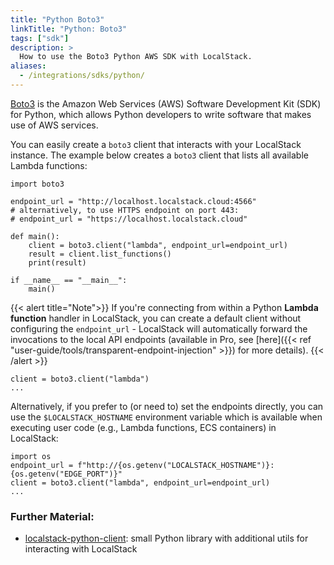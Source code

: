 ```yaml
---
title: "Python Boto3"
linkTitle: "Python: Boto3"
tags: ["sdk"]
description: >
  How to use the Boto3 Python AWS SDK with LocalStack.
aliases:
  - /integrations/sdks/python/
---
```


[Boto3](https://github.com/boto/boto3) is the Amazon Web Services (AWS) Software Development Kit (SDK) for Python, which allows Python developers to write software that makes use of AWS services.

You can easily create a `boto3` client that interacts with your LocalStack instance. The example below creates a `boto3` client that lists all available Lambda functions:

```python3
import boto3

endpoint_url = "http://localhost.localstack.cloud:4566"
# alternatively, to use HTTPS endpoint on port 443:
# endpoint_url = "https://localhost.localstack.cloud"

def main():
    client = boto3.client("lambda", endpoint_url=endpoint_url)
    result = client.list_functions()
    print(result)

if __name__ == "__main__":
    main()
```

{{< alert title="Note">}}
If you're connecting from within a Python **Lambda function** handler in LocalStack, you can create a default client without configuring the `endpoint_url` - LocalStack will automatically forward the invocations to the local API endpoints (available in Pro, see [here]({{< ref "user-guide/tools/transparent-endpoint-injection" >}}) for more details).
{{< /alert >}}

```python3
client = boto3.client("lambda")
...
```

Alternatively, if you prefer to (or need to) set the endpoints directly, you can use the `$LOCALSTACK_HOSTNAME` environment variable which is available when executing user code (e.g., Lambda functions, ECS containers) in LocalStack:
```python3
import os
endpoint_url = f"http://{os.getenv("LOCALSTACK_HOSTNAME")}:{os.getenv("EDGE_PORT")}"
client = boto3.client("lambda", endpoint_url=endpoint_url)
...
```

### Further Material:
* [localstack-python-client](https://github.com/localstack/localstack-python-client): small Python library with additional utils for interacting with LocalStack
